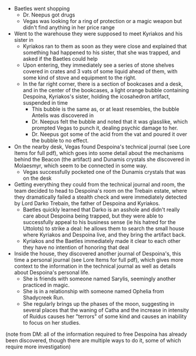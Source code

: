 - Baetles went shopping
	- Dr. Neepus got drugs
	- Vegas was looking for a ring of protection or a magic weapon but didn't find anything in her price range
- Went to the warehouse they were supposed to meet Kyriakos and his sister in
	- Kyriakos ran to them as soon as they were close and explained that something had happened to his sister, that she was trapped, and asked if the Baetles could help
	- Upon entering, they immediately see a series of stone shelves covered in crates and 3 vats of some liquid ahead of them, with some kind of stove and equipment to the right.
	- In the far right corner, there is a section of bookcases and a desk, and in the center of the bookcases, a light orange bubble containing Despoina, Kyriakos's sister, holding the icosahedron artifact, suspended in time
		- This bubble is the same as, or at least resembles, the bubble Antelis was discovered in
		- Dr. Neepus felt the bubble and noted that it was glasslike, which prompted Vegas to punch it, dealing psychic damage to her.
		- Dr. Neepus got some of the acid from the vat and poured it over the bubble to no effect.
- On the nearby desk, Vegas found Despoina's technical journal (see Lore Items for full pdf), which goes into some detail about the mechanisms behind the Beacon (the artifact) and Dunamis crystals she discovered in Molaesmyr, which seem to be connected in some way.
	- Vegas successfully pocketed one of the Dunamis crystals that was on the desk
- Getting everything they could from the technical journal and room, the team decided to head to Despoina's room on the Trebain estate, where they dramatically failed a stealth check and were immediately detected by Lord Darko Trebain, the father of Despoina and Kyriakos.
	- Baetles quickly learned that Darko is an asshole and didn't really care about Despoina being trapped, but they were able to successfully appeal to his business sense (ie his hatred for the Uttolots) to strike a deal: he allows them to search the small house where Kyriakos and Despoina live, and they bring the artifact back.
	- Kyriakos and the Baetles immediately made it clear to each other they have no intention of honoring that deal
- Inside the house, they discovered another journal of Despoina's, this time a personal journal (see Lore Items for full pdf), which gives more context to the information in the technical journal as well as details about Despoina's personal life.
	- She is friends with someone named Sarylis, seemingly another practiced in magic.
	- She is in a relationship with someone named Ophelia from Shadycreek Run.
	- She regularly brings up the phases of the moon, suggesting in several places that the waning of Catha and the increase in intensity of Ruidus causes her "terrors" of some kind and causes an inability to focus on her studies.

(note from DM: all of the information required to free Despoina has already been discovered, though there are multiple ways to do it, some of which require more investigation)
